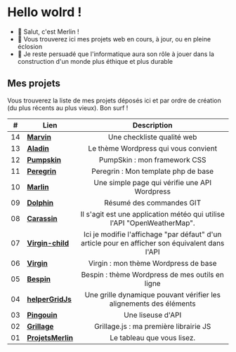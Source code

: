 # Hello wolrd !
- 👋 Salut, c'est Merlin !
- 👀 Vous trouverez ici mes projets web en cours, à jour, ou en pleine éclosion
- 🌱 Je reste persuadé que l'informatique aura son rôle à jouer dans la construction d'un monde plus éthique et plus durable

## Mes projets

Vous trouverez la liste de mes projets déposés ici et par ordre de création (du plus récents au plus vieux).
Bon surf !

| # | Lien  | Description |
| ------------- |----------------|:----------------:|
| 14 | <b>[Marvin](https://github.com/ProjetsMerlin/Marvin)       </b> | Une checkliste qualité web |
| 13 | <b>[Aladin](https://github.com/ProjetsMerlin/Aladin)       </b> | Le thème Wordpress qui vous convient |
| 12 | <b>[Pumpskin](https://github.com/ProjetsMerlin/Pumpskin)     </b> | PumpSkin : mon framework CSS |
| 11 | <b>[Peregrin](https://github.com/ProjetsMerlin/Peregrin)     </b> | Peregrin : Mon template php de base |
| 10 | <b>[Marlin](https://github.com/ProjetsMerlin/Marlin)       </b> | Une simple page qui vérifie une API Wordpress |
| 09 | <b>[Dolphin](https://github.com/ProjetsMerlin/Dolphin)      </b> | Résumé des commandes GIT |
| 08 | <b>[Carassin](https://github.com/ProjetsMerlin/Carassin)     </b> | Il s'agit est une application météo qui utilise l'API "OpenWeatherMap". |
| 07 | <b>[Virgin-child](https://github.com/ProjetsMerlin/Virgin-child) </b> | Ici je modifie l'affichage "par défaut" d'un article pour en afficher son équivalent dans l'API |
| 06 | <b>[Virgin](https://github.com/ProjetsMerlin/Virgin)       </b> | Virgin : mon thème Wordpress de base |
| 05 | <b>[Bespin](https://github.com/ProjetsMerlin/Bespin)       </b> | Bespin : thème Wordpress de mes outils en ligne |
| 04 | <b>[helperGridJs](https://github.com/ProjetsMerlin/helperGridJs) </b> | Une grille dynamique pouvant vérifier les alignements des éléments |
| 03 | <b>[Pingouin](https://github.com/ProjetsMerlin/Pingouin)     </b> | Une liseuse d'API |
| 02 | <b>[Grillage](https://github.com/ProjetsMerlin/Grillage)     </b> | Grillage.js : ma première librairie JS |
| 01 | <b>[ProjetsMerlin](https://github.com/ProjetsMerlin/ProjetsMerlin)</b> | Le tableau que vous lisez. |
